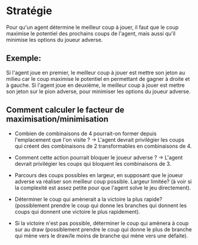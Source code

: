 # Stratégie

Pour qu'un agent détermine le meilleur coup à jouer, il faut que le coup maximise le potentiel des prochains coups de l'agent, mais aussi qu'il minimise les options du joueur adverse.

## Exemple:

Si l'agent joue en premier, le meilleur coup à jouer est mettre son jeton au milieu car le coup maximise le potentiel en permettant de gagner à droite et à gauche.
Si l'agent joue en deuxième, le meilleur coup à jouer est mettre son jeton sur le pion adverse, pour minimiser les options du joueur adverse.

## Comment calculer le facteur de maximisation/minimisation

- Combien de combinaisons de 4 pourrait-on former depuis l'emplacement que l'on visite ? -> L'agent devrait privilégier les coups qui créent des combinaisons de 2 transformables en combinaisons de 4.
- Comment cette action pourrait bloquer le joueur adverse ? -> L'agent devrait privilégier les coups qui bloquent les combinaisons de 3.

- Parcours des coups possibles en largeur, en supposant que le joueur adverse va réaliser son meilleur coup possible. Largeur limitée? (à voir si la complexité est assez petite pour que l'agent solve le jeu directement).
- Déterminer le coup qui amènerait a la victoire la plus rapide? (possiblement prendre le coup qui donne les branches qui donnent les coups qui donnent une victoire le plus rapidement).
- Si la victoire n'est pas possible, déterminer le coup qui amènera à coup sur au draw (possiblement prendre le coup qui donne le plus de branche qui mène vers le draw/le moins de branche qui mène vers une défaite).